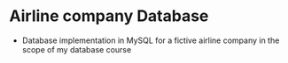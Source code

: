 # Airline company Database
- Database implementation in MySQL for a fictive airline company in the scope of my database course
